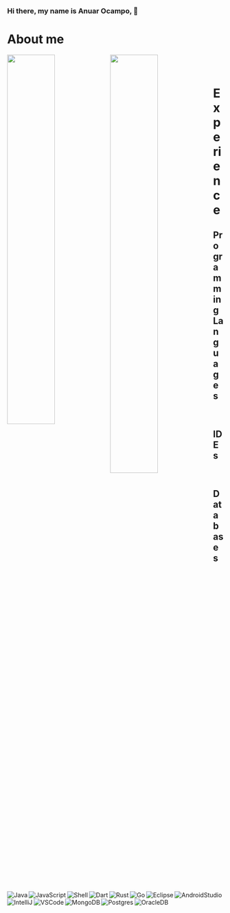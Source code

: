 ### Hi there, my name is Anuar Ocampo,  👋
<h1>About me</h1>

<img align="left" width="47%" src="https://github-readme-stats.vercel.app/api?username=A-Ocampo-Ruiz&show_icons=true&theme=transparent" />
<img align="left" width="47%" height="50%" src="https://github-readme-stats.vercel.app/api/top-langs/?username=A-Ocampo-Ruiz&layout=compact" />
<br>
<br>
<h1>Experience</h1>
<h2>Programming Languages</h2>
<img align="left" alt="Java" src="https://img.shields.io/badge/java-%23ED8B00.svg?style=for-the-badge&logo=java&logoColor=white" />
<img align="left" alt="JavaScript" src="https://img.shields.io/badge/javascript-%23323330.svg?style=for-the-badge&logo=javascript&logoColor=%23F7DF1E" />
<img align="left" alt="Shell" src="https://img.shields.io/badge/shell_script-%23121011.svg?style=for-the-badge&logo=gnu-bash&logoColor=white" />
<img align="left" alt="Dart" src="https://img.shields.io/badge/dart-%230175C2.svg?style=for-the-badge&logo=dart&logoColor=white" />
<img align="left" alt="Rust" src="https://img.shields.io/badge/rust-%23000000.svg?style=for-the-badge&logo=rust&logoColor=white" />
<img align="left" alt="Go" src="https://img.shields.io/badge/go-%2300ADD8.svg?style=for-the-badge&logo=go&logoColor=white" />


<br>
<h2>IDEs</h2>
<img align="left" alt="Eclipse" src="https://img.shields.io/badge/Eclipse-FE7A16.svg?style=for-the-badge&logo=Eclipse&logoColor=white" />
<img align="left" alt="AndroidStudio" src="https://img.shields.io/badge/Android%20Studio-3DDC84.svg?style=for-the-badge&logo=android-studio&logoColor=white" />
<img align="left" alt="IntelliJ" src="https://img.shields.io/badge/IntelliJIDEA-000000.svg?style=for-the-badge&logo=intellij-idea&logoColor=white" />
<img align="left" alt="VSCode" src="https://img.shields.io/badge/Visual%20Studio%20Code-0078d7.svg?style=for-the-badge&logo=visual-studio-code&logoColor=white" />

<br>
<h2>Databases</h2>
<img align="left" alt="MongoDB" src="https://img.shields.io/badge/MongoDB-%234ea94b.svg?style=for-the-badge&logo=mongodb&logoColor=white" />
<img align="left" alt="Postgres" src="https://img.shields.io/badge/postgres-%23316192.svg?style=for-the-badge&logo=postgresql&logoColor=white" />
<img align="left" alt="OracleDB" src="https://img.shields.io/badge/Oracle-F80000?style=for-the-badge&logo=oracle&logoColor=white" />
